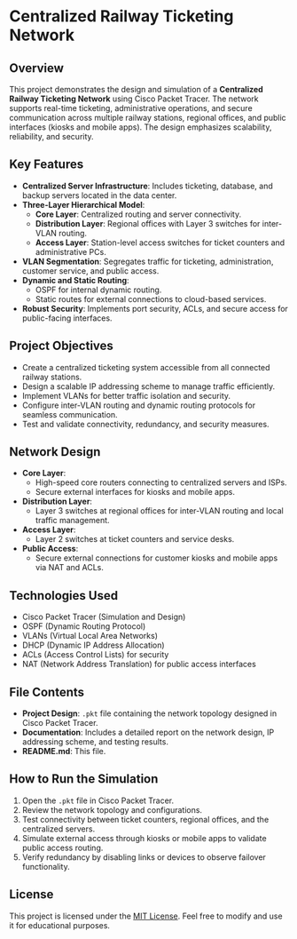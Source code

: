 # Centralized Railway Ticketing Network

## Overview
This project demonstrates the design and simulation of a **Centralized Railway Ticketing Network** using Cisco Packet Tracer. The network supports real-time ticketing, administrative operations, and secure communication across multiple railway stations, regional offices, and public interfaces (kiosks and mobile apps). The design emphasizes scalability, reliability, and security.

## Key Features
- **Centralized Server Infrastructure**: Includes ticketing, database, and backup servers located in the data center.
- **Three-Layer Hierarchical Model**:
  - **Core Layer**: Centralized routing and server connectivity.
  - **Distribution Layer**: Regional offices with Layer 3 switches for inter-VLAN routing.
  - **Access Layer**: Station-level access switches for ticket counters and administrative PCs.
- **VLAN Segmentation**: Segregates traffic for ticketing, administration, customer service, and public access.
- **Dynamic and Static Routing**:
  - OSPF for internal dynamic routing.
  - Static routes for external connections to cloud-based services.
- **Robust Security**: Implements port security, ACLs, and secure access for public-facing interfaces.

## Project Objectives
- Create a centralized ticketing system accessible from all connected railway stations.
- Design a scalable IP addressing scheme to manage traffic efficiently.
- Implement VLANs for better traffic isolation and security.
- Configure inter-VLAN routing and dynamic routing protocols for seamless communication.
- Test and validate connectivity, redundancy, and security measures.

## Network Design
- **Core Layer**:
  - High-speed core routers connecting to centralized servers and ISPs.
  - Secure external interfaces for kiosks and mobile apps.
- **Distribution Layer**:
  - Layer 3 switches at regional offices for inter-VLAN routing and local traffic management.
- **Access Layer**:
  - Layer 2 switches at ticket counters and service desks.
- **Public Access**:
  - Secure external connections for customer kiosks and mobile apps via NAT and ACLs.

## Technologies Used
- Cisco Packet Tracer (Simulation and Design)
- OSPF (Dynamic Routing Protocol)
- VLANs (Virtual Local Area Networks)
- DHCP (Dynamic IP Address Allocation)
- ACLs (Access Control Lists) for security
- NAT (Network Address Translation) for public access interfaces

## File Contents
- **Project Design**: `.pkt` file containing the network topology designed in Cisco Packet Tracer.
- **Documentation**: Includes a detailed report on the network design, IP addressing scheme, and testing results.
- **README.md**: This file.

## How to Run the Simulation
1. Open the `.pkt` file in Cisco Packet Tracer.
2. Review the network topology and configurations.
3. Test connectivity between ticket counters, regional offices, and the centralized servers.
4. Simulate external access through kiosks or mobile apps to validate public access routing.
5. Verify redundancy by disabling links or devices to observe failover functionality.

## License
This project is licensed under the [MIT License](LICENSE). Feel free to modify and use it for educational purposes.
